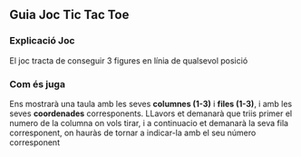 <h2>Guia Joc Tic Tac Toe</h2>

<h3>Explicació Joc</h3>

<p>El joc tracta de conseguir 3 figures en línia de qualsevol posició</p>

<h3>Com és juga</h3>

<p> Ens mostrarà una taula amb les seves <strong>columnes (1-3)</strong> i <strong>files (1-3)</strong>, i amb les seves <strong>coordenades</strong> corresponents.
LLavors et demanarà que triis primer el numero de la columna on vols tirar, i a continuacio et demanarà la seva fila corresponent, on hauràs de tornar a indicar-la amb el seu número corresponent</p>
